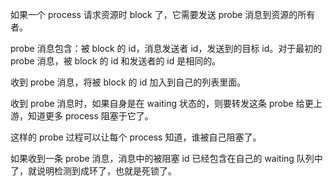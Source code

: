 如果一个 process 请求资源时 block 了，它需要发送 probe 消息到资源的所有者。

probe 消息包含：被 block 的 id，消息发送者 id，发送到的目标 id。对于最初的 probe 消息，被 block 的 id 和发送者的 id 是相同的。

收到 probe 消息，将被 block 的 id 加入到自己的列表里面。

收到 probe 消息时，如果自身是在 waiting 状态的，则要转发这条 probe 给更上游，知道更多 process 阻塞于它了。

这样的 probe 过程可以让每个 process 知道，谁被自己阻塞了。

如果收到一条 probe 消息，消息中的被阻塞 id 已经包含在自己的 waiting 队列中了，就说明检测到成环了，也就是死锁了。
